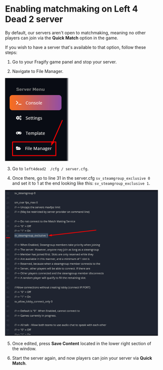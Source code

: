 # Enabling matchmaking on Left 4 Dead 2 server
By default, our servers aren't open to matchmaking, meaning no other players can join via the **Quick Match** option in the game.

If you wish to have a server that's available to that option, follow these steps:

1. Go to your Fragify game panel and stop your server.

2. Navigate to File Manager.

![File Manager](images/file-manager.png)

3. Go to ```left4dead2  /cfg / server.cfg```.

4. Once there, go to line 31 in the server.cfg `sv_steamgroup_exclusive 0` and set it to 1 at the end looking like this: `sv_steamgroup_exclusive 1`.

![Steam Group](images/steamgroup.png)

5. Once edited, press **Save Content** located in the lower right section of the window.

6. Start the server again, and now players can join your server via **Quick Match**.